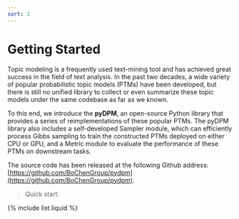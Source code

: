 ```yaml
---
sort: 1
---
```


# Getting Started

Topic modeling is a frequently used text-mining tool and has achieved great success in the field of text analysis. In the past two decades, a wide variety of popular probabilistic topic models (PTMs) have been developed, but there is still no unified library to collect or even summarize these topic models under the same codebase as far as we known.

To this end, we introduce the **pyDPM**, an open-source Python library that provides a series of reimplementations of these popular PTMs. The pyDPM library also includes a self-developed Sampler module, which can efficiently process Gibbs sampling to train the constructed PTMs deployed on either CPU or GPU, and a Metric module to evaluate the performance of these PTMs on downstream tasks. 

The source code has been released at the following Github address: [https://github.com/BoChenGroup/pydpm](https://github.com/BoChenGroup/pydpm).

> Quick start:

{% include list.liquid %}